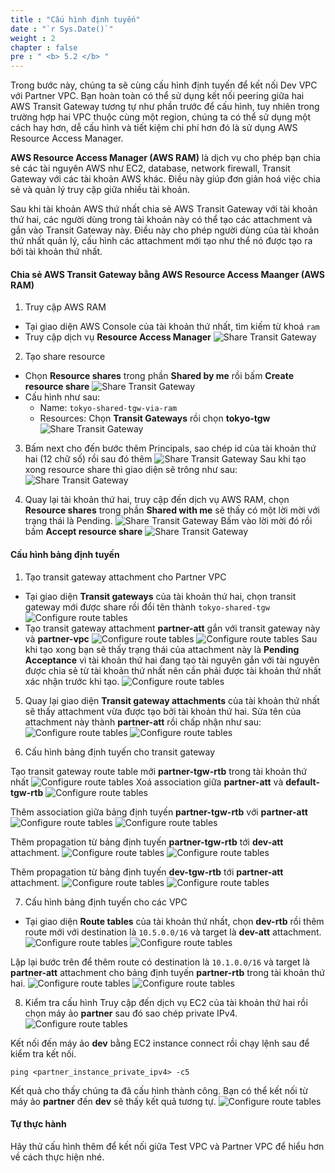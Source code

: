 ```yaml
---
title : "Cấu hình định tuyến"
date : "`r Sys.Date()`"
weight : 2
chapter : false
pre : " <b> 5.2 </b> "
---
```


Trong bước này, chúng ta sẽ cùng cấu hình định tuyến để kết nối Dev VPC với Partner VPC. Bạn hoàn toàn có thể sử dụng kết nối peering
giữa hai AWS Transit Gateway tương tự như phần trước để cấu hình, tuy nhiên trong trường hợp hai VPC thuộc cùng một region,
chúng ta có thể sử dụng một cách hay hơn, dễ cấu hình và tiết kiệm chi phí hơn đó là sử dụng AWS Resource Access Manager.

**AWS Resource Access Manager (AWS RAM)** là dịch vụ cho phép bạn chia sẻ các tài nguyên AWS như EC2, database, 
network firewall, Transit Gateway với các tài khoản AWS khác. Điều này giúp đơn giản hoá việc chia sẻ và 
quản lý truy cập giữa nhiều tài khoản.

Sau khi tài khoản AWS thứ nhất chia sẻ AWS Transit Gateway với tài khoản thứ hai, các người dùng trong tài khoản này 
có thể tạo các attachment và gắn vào Transit Gateway này. Điều này cho phép người dùng của tài khoản thứ nhất quản lý, 
cấu hình các attachment mới tạo như thể nó được tạo ra bởi tài khoản thứ nhất.

#### Chia sẻ AWS Transit Gateway bằng AWS Resource Access Maanger (AWS RAM)
1. Truy cập AWS RAM
- Tại giao diện AWS Console của tài khoản thứ nhất, tìm kiếm từ khoá `ram`
- Truy cập dịch vụ **Resource Access Manager**
![Share Transit Gateway](/images/5-cross-account-single-region/share_tgw_via_ram_1.png)
2. Tạo share resource
- Chọn **Resource shares** trong phần **Shared by me** rồi bấm **Create resource share**
![Share Transit Gateway](/images/5-cross-account-single-region/share_tgw_via_ram_2.png)
- Cấu hình như sau:
  - Name: `tokyo-shared-tgw-via-ram`
  - Resources: Chọn **Transit Gateways** rồi chọn **tokyo-tgw**
  ![Share Transit Gateway](/images/5-cross-account-single-region/share_tgw_via_ram_3.png)
3. Bấm next cho đến bước thêm Principals, sao chép id của tài khoản thứ hai (12 chữ số) rồi sau đó thêm
![Share Transit Gateway](/images/5-cross-account-single-region/share_tgw_via_ram_4.png)
Sau khi tạo xong resource share thì giao diện sẽ trông như sau:
![Share Transit Gateway](/images/5-cross-account-single-region/share_tgw_via_ram_5.png)

4. Quay lại tài khoản thứ hai, truy cập đến dịch vụ AWS RAM, chọn **Resource shares** trong phần **Shared with me** sẽ thấy có 
một lời mời với trạng thái là Pending.
![Share Transit Gateway](/images/5-cross-account-single-region/share_tgw_via_ram_6.png)
Bấm vào lời mời đó rồi bấm **Accept resource share**
![Share Transit Gateway](/images/5-cross-account-single-region/share_tgw_via_ram_7.png)

#### Cấu hình bảng định tuyến
1. Tạo transit gateway attachment cho Partner VPC
- Tại giao diện **Transit gateways** của tài khoản thứ hai, chọn transit gateway mới được share rồi đổi tên thành `tokyo-shared-tgw`
![Configure route tables](/images/5-cross-account-single-region/configure_route_tables_1.png)
- Tạo transit gateway attachment **partner-att** gắn với transit gateway này và **partner-vpc**
![Configure route tables](/images/5-cross-account-single-region/configure_route_tables_2.png)
![Configure route tables](/images/5-cross-account-single-region/configure_route_tables_3.png)
Sau khi tạo xong bạn sẽ thấy trạng thái của attachment này là **Pending Acceptance** vì tài khoản thứ hai đang tạo tài nguyên gắn với tài nguyên được chia sẻ từ tài khoản thứ nhất nên cần phải được tài khoản thứ nhất xác nhận trước khi tạo.
![Configure route tables](/images/5-cross-account-single-region/configure_route_tables_4.png)

5. Quay lại giao diện **Transit gateway attachments** của tài khoản thứ nhất sẽ thấy attachment vừa được tạo bởi tài khoản thứ hai.
Sửa tên của attachment này thành **partner-att** rồi chấp nhận như sau:
![Configure route tables](/images/5-cross-account-single-region/configure_route_tables_5.png)
![Configure route tables](/images/5-cross-account-single-region/configure_route_tables_6.png)

6. Cấu hình bảng định tuyến cho transit gateway

Tạo transit gateway route table mới **partner-tgw-rtb** trong tài khoản thứ nhất
![Configure route tables](/images/5-cross-account-single-region/configure_route_tables_7.png)
Xoá association giữa **partner-att** và **default-tgw-rtb**
![Configure route tables](/images/5-cross-account-single-region/configure_route_tables_8.png)

Thêm association giữa bảng định tuyến **partner-tgw-rtb** với **partner-att**
![Configure route tables](/images/5-cross-account-single-region/configure_route_tables_9.png)
![Configure route tables](/images/5-cross-account-single-region/configure_route_tables_10.png)

Thêm propagation từ bảng định tuyến **partner-tgw-rtb** tới **dev-att** attachment.
![Configure route tables](/images/5-cross-account-single-region/configure_route_tables_11.png)
![Configure route tables](/images/5-cross-account-single-region/configure_route_tables_12.png)

Thêm propagation từ bảng định tuyến **dev-tgw-rtb** tới **partner-att** attachment.
![Configure route tables](/images/5-cross-account-single-region/configure_route_tables_13.png)
![Configure route tables](/images/5-cross-account-single-region/configure_route_tables_14.png)

7. Cấu hình bảng định tuyến cho các VPC
- Tại giao diện **Route tables** của tài khoản thứ nhất, chọn **dev-rtb** rồi thêm route mới với destination là `10.5.0.0/16` và 
target là **dev-att** attachment.
![Configure route tables](/images/5-cross-account-single-region/configure_route_tables_15.png)
![Configure route tables](/images/5-cross-account-single-region/configure_route_tables_16.png)

Lặp lại bước trên để thêm route có destination là `10.1.0.0/16` và target là **partner-att** attachment cho bảng định tuyến **partner-rtb** trong tài khoản thứ hai.
![Configure route tables](/images/5-cross-account-single-region/configure_route_tables_17.png)
![Configure route tables](/images/5-cross-account-single-region/configure_route_tables_18.png)

8. Kiểm tra cấu hình
Truy cập đến dịch vụ EC2 của tài khoản thứ hai rồi chọn máy ảo **partner** sau đó sao chép private IPv4.
![Configure route tables](/images/5-cross-account-single-region/configure_route_tables_19.png)

Kết nối đến máy ảo **dev** bằng EC2 instance connect rồi chạy lệnh sau để kiểm tra kết nối.
```shell
ping <partner_instance_private_ipv4> -c5
```
Kết quả cho thấy chúng ta đã cấu hình thành công. Bạn có thể kết nối từ máy ảo **partner** đến **dev** sẽ thấy kết quả tương tự.
![Configure route tables](/images/5-cross-account-single-region/configure_route_tables_20.png)

#### Tự thực hành
Hãy thử cấu hình thêm để kết nối giữa Test VPC và Partner VPC để hiểu hơn về cách thực hiện nhé.
